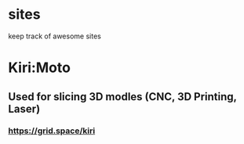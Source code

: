# sites
keep track of awesome sites


# Kiri:Moto
## Used for slicing 3D modles (CNC, 3D Printing, Laser)
### https://grid.space/kiri


